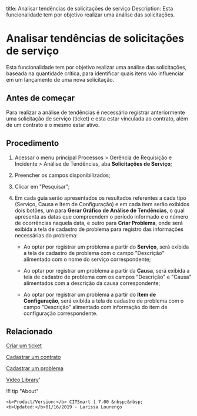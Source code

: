 title: Analisar tendências de solicitações de serviço
Description: Esta funcionalidade tem por objetivo realizar uma análise das solicitações.
# Analisar tendências de solicitações de serviço

Esta funcionalidade tem por objetivo realizar uma análise das solicitações, baseada na quantidade crítica, para identificar quais itens vão influenciar em um lançamento de uma nova solicitação.

Antes de começar
----------------

Para realizar a análise de tendências é necessário registrar anteriormente uma
solicitação de serviço (ticket) e esta estar vinculada ao contrato, além de um
contrato e o mesmo estar ativo.

Procedimento
------------

1.  Acessar o menu principal Processos \> Gerência de Requisição e Incidente \>
    Análise de Tendências, aba **Solicitações de Serviço**;

2.  Preencher os campos disponibilizados;

3.  Clicar em "Pesquisar";

4.  Em cada guia serão apresentados os resultados referentes a cada tipo
    (Serviço, Causa e Item de Configuração) e em cada item serão exibidos dois
    botões, um para **Gerar Gráfico de Análise de Tendências**, o qual apresenta as datas que compreendem o
    período informado e o número de ocorrências naquela data, e outro para
    **Criar Problema**, onde será exibida a tela de cadastro de problema para
    registro das informações necessárias do problema:

    -   Ao optar por registrar um problema a partir do **Serviço**, será exibida a
    tela de cadastro de problema com o campo "Descrição" alimentado com o nome
    do serviço correspondente;

    -   Ao optar por registrar um problema a partir da **Causa**, será exibida a
    tela de cadastro de problema com os campos "Descrição" e "Causa" alimentados
    com a descrição da causa correspondente;

    -   Ao optar por registrar um problema a partir do **Item de Configuração**,
    será exibida a tela de cadastro de problema com o campo "Descrição"
    alimentado com informação do item de configuração correspondente.  

Relacionado
-----------

[Criar um ticket](/pt-br/citsmart-7/processes/tickets/use/create-ticket.html)

[Cadastrar um contrato](/pt-br/citsmart-7/additional-features/contract-management/use/register-contract.html)

[Cadastrar um problema](/pt-br/citsmart-7/processes/problem/use/register-problem.html)

<i class='fa fa-youtube-play  fa-2x' style='color:#97ce17;vertical-align: middle;'> </i> [Video Library](https://www.youtube.com/playlist?list=PLB5qK2uzf2ROn4Xs6UdH84Ujzta2iJ6Ei)'

!!! tip "About"

    <b>Product/Version:</b> CITSmart | 7.00 &nbsp;&nbsp;
    <b>Updated:</b>01/16/2019 - Larissa Lourenço
